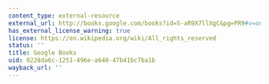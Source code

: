 ```yaml
---
content_type: external-resource
external_url: http://books.google.com/books?id=S-aR9X7llXgC&pg=PR9#v=onepage
has_external_license_warning: true
license: https://en.wikipedia.org/wiki/All_rights_reserved
status: ''
title: Google Books
uid: 9228da6c-1251-496e-a640-47b41bc7ba1b
wayback_url: ''
---
```

